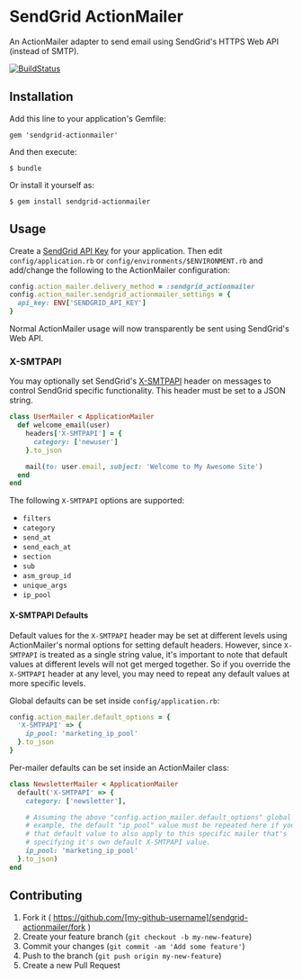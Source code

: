 # SendGrid ActionMailer

An ActionMailer adapter to send email using SendGrid's HTTPS Web API (instead of SMTP).

[![BuildStatus](https://travis-ci.org/eddiezane/sendgrid-actionmailer.svg?branch=main)](https://travis-ci.org/eddiezane/sendgrid-actionmailer)

## Installation

Add this line to your application's Gemfile:

    gem 'sendgrid-actionmailer'

And then execute:

    $ bundle

Or install it yourself as:

    $ gem install sendgrid-actionmailer


## Usage

Create a [SendGrid API Key](https://app.sendgrid.com/settings/api_keys) for your application. Then edit `config/application.rb` or `config/environments/$ENVIRONMENT.rb` and add/change the following to the ActionMailer configuration:

```ruby
config.action_mailer.delivery_method = :sendgrid_actionmailer
config.action_mailer.sendgrid_actionmailer_settings = {
  api_key: ENV['SENDGRID_API_KEY']
}
```

Normal ActionMailer usage will now transparently be sent using SendGrid's Web API.

### X-SMTPAPI

You may optionally set SendGrid's [X-SMTPAPI](https://sendgrid.com/docs/API_Reference/SMTP_API/index.html) header on messages to control SendGrid specific functionality. This header must be set to a JSON string.

```ruby
class UserMailer < ApplicationMailer
  def welcome_email(user)
    headers['X-SMTPAPI'] = {
      category: ['newuser']
    }.to_json

    mail(to: user.email, subject: 'Welcome to My Awesome Site')
  end
end
```

The following `X-SMTPAPI` options are supported:

- `filters`
- `category`
- `send_at`
- `send_each_at`
- `section`
- `sub`
- `asm_group_id`
- `unique_args`
- `ip_pool`

#### X-SMTPAPI Defaults

Default values for the `X-SMTPAPI` header may be set at different levels using ActionMailer's normal options for setting default headers. However, since `X-SMTPAPI` is treated as a single string value, it's important to note that default values at different levels will not get merged together. So if you override the `X-SMTPAPI` header at any level, you may need to repeat any default values at more specific levels.

Global defaults can be set inside `config/application.rb`:

```ruby
config.action_mailer.default_options = {
  'X-SMTPAPI' => {
    ip_pool: 'marketing_ip_pool'
  }.to_json
}
```

Per-mailer defaults can be set inside an ActionMailer class:

```ruby
class NewsletterMailer < ApplicationMailer
  default('X-SMTPAPI' => {
    category: ['newsletter'],

    # Assuming the above "config.action_mailer.default_options" global default
    # example, the default "ip_pool" value must be repeated here if you want
    # that default value to also apply to this specific mailer that's
    # specifying it's own default X-SMTPAPI value.
    ip_pool: 'marketing_ip_pool'
  }.to_json)
end
```

## Contributing

1. Fork it ( https://github.com/[my-github-username]/sendgrid-actionmailer/fork )
2. Create your feature branch (`git checkout -b my-new-feature`)
3. Commit your changes (`git commit -am 'Add some feature'`)
4. Push to the branch (`git push origin my-new-feature`)
5. Create a new Pull Request
